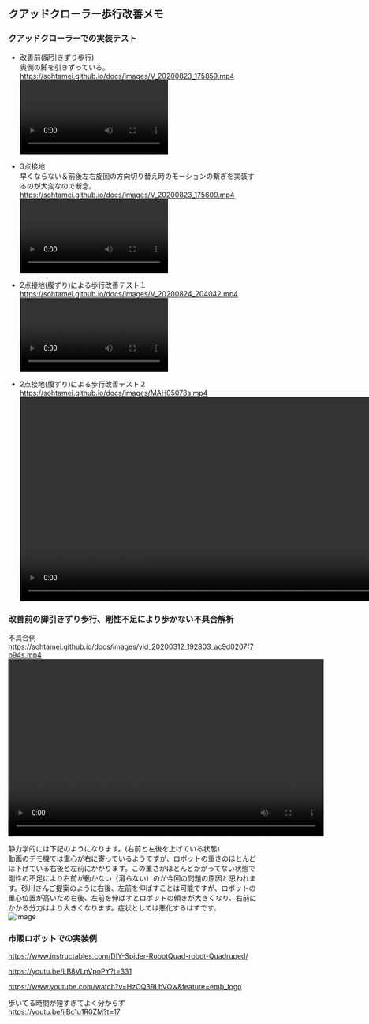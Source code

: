 ## クアッドクローラー歩行改善メモ

### クアッドクローラーでの実装テスト  

* 改善前(脚引きずり歩行)  
奥側の脚を引きずっている。  
https://sohtamei.github.io/docs/images/V_20200823_175859.mp4
<video src="https://sohtamei.github.io/docs/images/V_20200823_175859.mp4" controls></video>
  

* 3点接地  
早くならない＆前後左右旋回の方向切り替え時のモーションの繋ぎを実装するのが大変なので断念。  
https://sohtamei.github.io/docs/images/V_20200823_175609.mp4
<video src="https://sohtamei.github.io/docs/images/V_20200823_175609.mp4" controls></video>
  

* 2点接地(腹ずり)による歩行改善テスト１  
https://sohtamei.github.io/docs/images/V_20200824_204042.mp4
<video src="https://sohtamei.github.io/docs/images/V_20200824_204042.mp4" controls></video>
  

* 2点接地(腹ずり)による歩行改善テスト２  
https://sohtamei.github.io/docs/images/MAH05078s.mp4
<video src="https://sohtamei.github.io/docs/images/MAH05078s.mp4" controls width="894" height="415"></video>
  

### 改善前の脚引きずり歩行、剛性不足により歩かない不具合解析  

不具合例  
https://sohtamei.github.io/docs/images/vid_20200312_192803_ac9d0207f7b94s.mp4
<video src="https://sohtamei.github.io/docs/images/vid_20200312_192803_ac9d0207f7b94s.mp4" controls width="640" height="360"></video>

静力学的には下記のようになります。(右前と左後を上げている状態）  
動画のデモ機では重心が右に寄っているようですが、ロボットの重さのほとんどは下げている右後と左前にかかります。この重さがほとんどかかってない状態で剛性の不足により右前が動かない（滑らない）のが今回の問題の原因と思われます。砂川さんご提案のように右後、左前を伸ばすことは可能ですが、ロボットの重心位置が高いため右後、左前を伸ばすとロボットの傾きが大きくなり、右前にかかる分力はより大きくなります。症状としては悪化するはずです。  
![image](https://github.com/sohtamei/docs/assets/43091864/4689b030-327e-48a2-b1d8-6fcb1307a7f9)

### 市販ロボットでの実装例  

https://www.instructables.com/DIY-Spider-RobotQuad-robot-Quadruped/  

https://youtu.be/LB8VLnVpoPY?t=331  

https://www.youtube.com/watch?v=HzOQ39LhVOw&feature=emb_logo  

歩いてる時間が短すぎてよく分からず  
https://youtu.be/ijBc1u1R0ZM?t=17  
